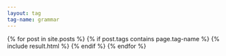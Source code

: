 ```yaml
---
layout: tag
tag-name: grammar
---
```

{% for post in site.posts %}
{% if post.tags contains page.tag-name %}
{% include result.html %}
{% endif %}
{% endfor %}
